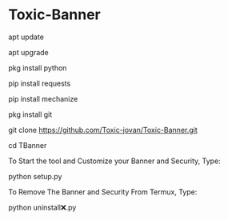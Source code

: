 # Toxic-Banner
apt update

apt upgrade

pkg install python

pip install requests

pip install mechanize

pkg install git

git clone https://github.com/Toxic-jovan/Toxic-Banner.git

cd TBanner

To Start the tool and Customize your Banner and Security, Type:

python setup.py

To Remove The Banner and Security From Termux, Type:

python uninstall❌.py
